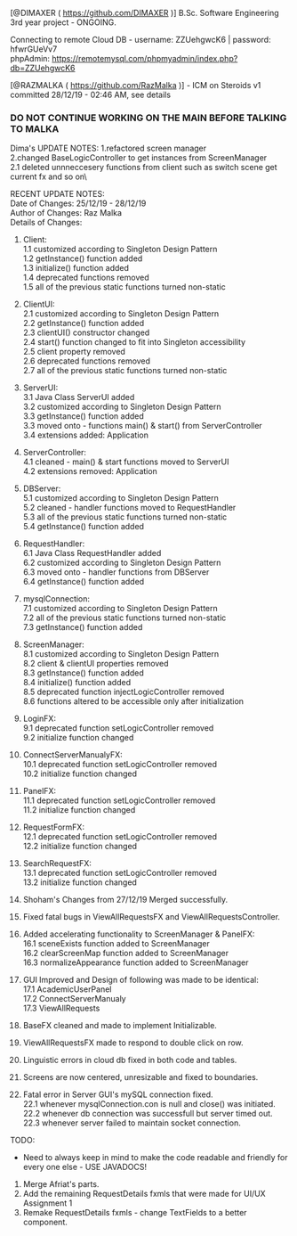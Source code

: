 [@DIMAXER ( https://github.com/DIMAXER )]
B.Sc. Software Engineering 3rd year project - ONGOING.

Connecting to remote Cloud DB - username: ZZUehgwcK6 | password: hfwrGUeVv7\
phpAdmin: https://remotemysql.com/phpmyadmin/index.php?db=ZZUehgwcK6

[@RAZMALKA ( https://github.com/RazMalka )] - ICM on Steroids v1
committed 28/12/19 - 02:46 AM, see details

### DO NOT CONTINUE WORKING ON THE MAIN BEFORE TALKING TO MALKA ###
Dima's UPDATE NOTES:
1.refactored screen manager\
2.changed BaseLogicController to get instances from ScreenManager\
2.1 deleted unnneccesery functions from client such as switch scene get current fx and so on\

RECENT UPDATE NOTES:\
	Date of Changes:	25/12/19 - 28/12/19\
	Author of Changes:	Raz Malka\
	Details of Changes:
	
1. Client:\
1.1 customized according to Singleton Design Pattern\
1.2 getInstance() function added\
1.3 initialize() function added\
1.4 deprecated functions removed\
1.5 all of the previous static functions turned non-static

2. ClientUI:\
2.1 customized according to Singleton Design Pattern\
2.2 getInstance() function added\
2.3 clientUI() constructor changed\
2.4 start() function changed to fit into Singleton accessibility\
2.5 client property removed\
2.6 deprecated functions removed\
2.7 all of the previous static functions turned non-static

3. ServerUI:\
3.1 Java Class ServerUI added\
3.2 customized according to Singleton Design Pattern\
3.3 getInstance() function added\
3.3 moved onto - functions main() & start() from ServerController\
3.4 extensions added: Application

4. ServerController:\
4.1 cleaned - main() & start functions moved to ServerUI\
4.2 extensions removed: Application

5. DBServer:\
5.1 customized according to Singleton Design Pattern\
5.2 cleaned - handler functions moved to RequestHandler\
5.3 all of the previous static functions turned non-static\
5.4 getInstance() function added

6. RequestHandler:\
6.1 Java Class RequestHandler added\
6.2 customized according to Singleton Design Pattern\
6.3 moved onto - handler functions from DBServer\
6.4 getInstance() function added

7. mysqlConnection:\
7.1 customized according to Singleton Design Pattern\
7.2 all of the previous static functions turned non-static\
7.3 getInstance() function added

8. ScreenManager:\
8.1 customized according to Singleton Design Pattern\
8.2 client & clientUI properties removed\
8.3 getInstance() function added\
8.4 initialize() function added\
8.5 deprecated function injectLogicController removed\
8.6 functions altered to be accessible only after initialization

9. LoginFX:\
9.1 deprecated function setLogicController removed\
9.2 initialize function changed

10. ConnectServerManualyFX:\
10.1 deprecated function setLogicController removed\
10.2 initialize function changed

11. PanelFX:\
11.1 deprecated function setLogicController removed\
11.2 initialize function changed

12. RequestFormFX:\
12.1 deprecated function setLogicController removed\
12.2 initialize function changed

13. SearchRequestFX:\
13.1 deprecated function setLogicController removed\
13.2 initialize function changed

14. Shoham's Changes from 27/12/19 Merged successfully.

15. Fixed fatal bugs in ViewAllRequestsFX and ViewAllRequestsController.

16. Added accelerating functionality to ScreenManager & PanelFX:\
16.1 sceneExists function added to ScreenManager\
16.2 clearScreenMap function added to ScreenManager\
16.3 normalizeAppearance function added to ScreenManager

17. GUI Improved and Design of following was made to be identical:\
17.1 AcademicUserPanel\
17.2 ConnectServerManualy\
17.3 ViewAllRequests

18. BaseFX cleaned and made to implement Initializable.

19. ViewAllRequestsFX made to respond to double click on row.

20. Linguistic errors in cloud db fixed in both code and tables.

21. Screens are now centered, unresizable and fixed to boundaries.

22. Fatal error in Server GUI's mySQL connection fixed.\
22.1 whenever mysqlConnection.con is null and close() was initiated.\
22.2 whenever db connection was successfull but server timed out.\
22.3 whenever server failed to maintain socket connection.

TODO:
-  Need to always keep in mind to make the code readable and friendly for every one else - USE JAVADOCS!
1. Merge Afriat's parts.
2. Add the remaining RequestDetails fxmls that were made for UI/UX Assignment 1
3. Remake RequestDetails fxmls - change TextFields to a better component.
